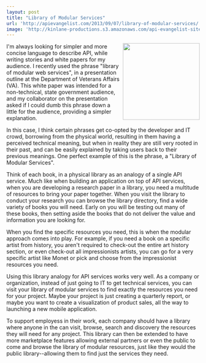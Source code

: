 ```yaml
---
layout: post
title: "Library of Modular Services"
url: 'http://apievangelist.com/2013/09/07/library-of-modular-services/'
image: 'http://kinlane-productions.s3.amazonaws.com/api-evangelist-site/blog/universal-library-sign.png'
---
```


<img class="c1" src="https://s3.amazonaws.com/kinlane-productions/api-evangelist/att/universal-library-sign.png" alt="" width="200" align="right" />

I'm always looking for simpler and more concise language to describe API, while writing stories and white papers for my audience. I recently used the phrase "library of modular web services", in a presentation outline at the Department of Veterans Affairs (VA). This white paper was intended for a non-technical, state government audience, and my collaborator on the presentation asked if I could dumb this phrase down a little for the audience, providing a simpler explanation.

In this case, I think certain phrases get co-opted by the developer and IT crowd, borrowing from the physical world, resulting in them having a perceived technical meaning, but when in reality they are still very rooted in their past, and can be easily explained by taking users back to their previous meanings. One perfect example of this is the phrase, a "Library of Modular Services".

Think of each book, in a physical library as an analogy of a single API service. Much like when building an application on top of API services, when you are developing a research paper in a library, you need a multitude of resources to bring your paper together. When you visit the library to conduct your research you can browse the library directory, find a wide variety of books you will need. Early on you will be testing out many of these books, then setting aside the books that do not deliver the value and information you are looking for.

When you find the specific resources you need, this is when the modular approach comes into play. For example, if you need a book on a specific artist from history, you aren't required to check-out the entire art history section, or even check-out all impressionists artists, you can go for a very specific artist like Monet or pick and choose from the impressionist resources you need.

Using this library analogy for API services works very well. As a company or organization, instead of just going to IT to get technical services, you can visit your library of modular services to find exactly the resources you need for your project. Maybe your project is just creating a quarterly report, or maybe you want to create a visualization of product sales, all the way to launching a new mobile application.

To support employess in their work, each company should have a library where anyone in the can visit, browse, search and discovery the resources they will need for any project. This library can then be extended to have more marketplace features allowing external partners or even the public to come and browse the library of modular resources, just like they would the public library--allowing them to find just the services they need.